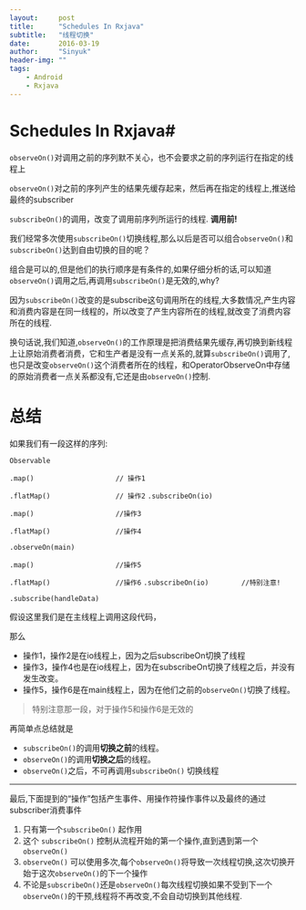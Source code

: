 ```yaml
---
layout:     post
title:      "Schedules In Rxjava"
subtitle:   "线程切换"
date:       2016-03-19
author:     "Sinyuk"
header-img: ""
tags:
    - Android
    - Rxjava
---
```


# Schedules In Rxjava#

`observeOn()`对调用之前的序列默不关心，也不会要求之前的序列运行在指定的线程上

`observeOn()`对之前的序列产生的结果先缓存起来，然后再在指定的线程上,推送给最终的subscriber

`subscribeOn()`的调用，改变了调用前序列所运行的线程. **调用前!**



我们经常多次使用`subscribeOn()`切换线程,那么以后是否可以组合`observeOn()`和`subscribeOn()`达到自由切换的目的呢？

组合是可以的,但是他们的执行顺序是有条件的,如果仔细分析的话,可以知道`observeOn()`调用之后,再调用`subscribeOn()`是无效的,why?

因为`subscribeOn()`改变的是subscribe这句调用所在的线程,大多数情况,产生内容和消费内容是在同一线程的，所以改变了产生内容所在的线程,就改变了消费内容所在的线程.

换句话说,我们知道,`observeOn()`的工作原理是把消费结果先缓存,再切换到新线程上让原始消费者消费，它和生产者是没有一点关系的,就算`subscribeOn()`调用了,也只是改变`observeOn()`这个消费者所在的线程，和OperatorObserveOn中存储的原始消费者一点关系都没有,它还是由`observeOn()`控制.

# 总结 #

如果我们有一段这样的序列:

`Observable`

`.map()                    // 操作1`

`.flatMap()                // 操作2`
`.subscribeOn(io)`

`.map()                    //操作3`

`.flatMap()                //操作4`

`.observeOn(main)`

`.map()                    //操作5`

`.flatMap()                //操作6`
`.subscribeOn(io)        //特别注意!`

`.subscribe(handleData)`

假设这里我们是在主线程上调用这段代码，

那么

- 操作1，操作2是在io线程上，因为之后subscribeOn切换了线程
- 操作3，操作4也是在io线程上，因为在subscribeOn切换了线程之后，并没有发生改变。
- 操作5，操作6是在main线程上，因为在他们之前的`observeOn()`切换了线程。

> 特别注意那一段，对于操作5和操作6是无效的

再简单点总结就是

- `subscribeOn()`的调用**切换之前**的线程。
- `observeOn()`的调用**切换之后**的线程。
- `observeOn()`之后，不可再调用`subscribeOn()` 切换线程

---

最后,下面提到的“操作”包括产生事件、用操作符操作事件以及最终的通过subscriber消费事件

1. 只有第一个`subscribeOn()` 起作用
2. 这个 `subscribeOn()` 控制从流程开始的第一个操作,直到遇到第一个`observeOn()`
3. `observeOn()` 可以使用多次,每个`observeOn()`将导致一次线程切换,这次切换开始于这次`observeOn()`的下一个操作
4. 不论是`subscribeOn()`还是`observeOn()`每次线程切换如果不受到下一个`observeOn()`的干预,线程将不再改变,不会自动切换到其他线程.
